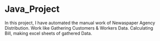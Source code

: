 # Java_Project
In this project, I have automated the manual  work of Newaspaper Agency Distribution. Work like Gathering Customers &amp; Workers Data. Calculating Bill, making excel sheets of gathered Data.
